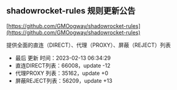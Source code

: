 ## shadowrocket-rules 规则更新公告

[https://github.com/GMOogway/shadowrocket-rules](https://github.com/GMOogway/shadowrocket-rules)

提供全面的直连（DIRECT）、代理（PROXY）、屏蔽（REJECT）列表
- 最后 更新 时间：2023-02-13 06:34:29
- 直连DIRECT列表：66008，update -12
- 代理PROXY 列表：35162，update +0
- 屏蔽REJECT列表：56209，update +13